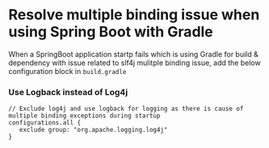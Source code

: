 # Resolve multiple binding issue when using Spring Boot with Gradle

When a SpringBoot application startp fails which is using Gradle for build & dependency with issue related to slf4j mulitple binding issue, add the below configuration block in `build.gradle`

### Use Logback instead of Log4j
```
// Exclude log4j and use logback for logging as there is cause of multiple binding exceptions during startup
configurations.all {
   exclude group: "org.apache.logging.log4j"
}
```
